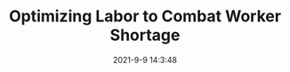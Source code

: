 ---
"title": "Optimizing Labor to Combat Worker Shortage"
"date": "2021-9-9 14:3:48"
"feed_name": "INDUSTRYWEEK"
"feed_website": "https://www.industryweek.com/"
"feed_rss": "https://www.industryweek.com/__rss/website-scheduled-content.xml?input=%7B%22sectionAlias%22%3A%22home%22%7D"
"link": "https://www.industryweek.com/talent/article/21174783/optimizing-labor-to-combat-worker-shortage"
"file": "_posts/2021-1-1-a8f7b6e56cda156a33e16fc59f8e9f90037319d5.md"
"accident": "0"
"drilling": "0"
---